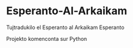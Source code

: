 # Esperanto-Al-Arkaikam
Tujtradukilo el Esperanto al Arkaikam Esperanto

Projekto komenconta sur Python
